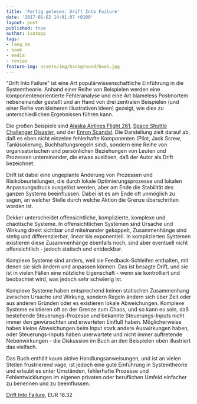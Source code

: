 ```yaml
---
title: 'Fertig gelesen: Drift Into Failure'
date: '2017-01-02 14:01:07 +0100'
layout: post
published: true
author: isotopp
tags:
- lang_de
- book
- media
- review
feature-img: assets/img/background/book.jpg
---
```

"Drift Into Failure" ist eine Art populärwissenschaftliche Einführung in die Systemtheorie. Anhand einer Reihe von Beispielen werden eine komponentenorientierte Fehleranalyse und eine Art blameless Postmortem nebeneinander gestellt und an Hand von drei zentralen Beispielen (und einer Reihe von kleineren illustrativen Ideen) gezeigt, wie dies zu unterschiedlichen Ergebnissen führen kann.

Die großen Beispiele sind [Alaska Airlines Flight 261](https://en.wikipedia.org/wiki/Alaska_Airlines_Flight_261), [Space Shuttle Challenger Disaster](https://en.wikipedia.org/wiki/Space_Shuttle_Challenger_disaster), und der [Enron Scandal](https://en.wikipedia.org/wiki/Enron_scandal). Die Darstellung zielt darauf ab, daß es eben nicht einzelne fehlerhafte Komponenten (Pilot, Jack Screw, Tankisolierung, Buchhaltungsregeln sind), sondern eine Reihe von organisatorischen und persönlichen Beziehungen von Leuten und Prozessen untereinander, die etwas auslösen, daß der Autor als Drift bezeichnet.

Drift ist dabei eine ungeplante Änderung von Prozessen und Risikobeurteilungen, die durch lokale Optimierungsprozesse und lokalen Anpassungsdruck ausgelöst werden, aber am Ende die Stabilität des ganzen Systems beeinflussen. Dabei ist es am Ende oft unmöglich zu sagen, an welcher Stelle durch welche Aktion die Grenze überschritten worden ist.

Dekker unterscheidet offensichtliche, komplizierte, komplexe und chaotische Systeme. In offensichtlichen Systemen sind Ursache und Wirkung direkt sichtbar und miteinander gekoppelt, Zusammenhänge sind stetig und differenzierbar, linear bis exponentiell. In komplizierten Systemen existieren diese Zusammenhänge ebenfalls noch, sind aber eventuell nicht offensichtlich - jedoch statisch und entdeckbar.

Komplexe Systeme sind anders, weil sie Feedback-Schleifen enthalten, mit denen sie sich ändern und anpassen können. Das ist besagte Drift, und sie ist in vielen Fällen eine nützliche Eigenschaft - wenn sie kontrolliert und beobachtet wird, was jedoch sehr schwierig ist.

Komplexe Systeme haben entsprechend keinen statischen Zusammenhang zwischen Ursache und Wirkung, sondern Regeln ändern sich über Zeit oder aus anderen Gründen oder es existieren lokale Abweichungen. Komplexe Systeme existieren oft an der Grenze zum Chaos, und so kann es sein, daß bestehende Steuerungs-Prozesse und bekannte Steuerungs-Inputs nicht immer den gewünschten und erwarteten Einfluß haben. Möglicherweise haben kleine Abweichungen beim Input stark andere Auswirkungen haben, oder Steuerungs-Inputs haben unerwartete und nicht immer auftretende Nebenwirkungen - die Diskussion im Buch an den Beispielen oben illustriert das vielfach.

Das Buch enthält kaum aktive Handlungsanweisungen, und ist an vielen Stellen frustrierend vage, ist jedoch eine gute Einführung in Systemtheorie und erlaubt es unter Umständen, fehlerhafte Prozesse und Fehlentwicklungen im eigenen privaten oder beruflichen Umfeld einfacher zu benennen und zu beeinflussen.

[Drift Into Failure](https://www.amazon.de/Drift-into-Failure-Components-Understanding-ebook/dp/B01NCHX2DQ), EUR 16.32
